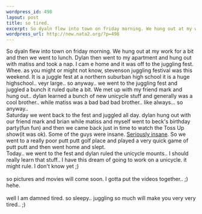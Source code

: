 ```yaml
--- 
wordpress_id: 498
layout: post
title: so tired.
excerpt: So dyaln flew into town on friday morning. We hung out at my work for a bit and then we went to lunch. Dylan then went to my apartment and hung out with matiss and took a nap. I cam e home and it was off to the juggling fest. Whee. as you might or might not know, stevenson juggling festival was this weekend. It is a juggle fest at a northern suburban high school it is a huge highschool.. veyr lar...
wordpress_url: http://new.nata2.org/?p=498
---
```

So dyaln flew into town on friday morning. We hung out at my work for a bit and then we went to lunch. Dylan then went to my apartment and hung out with matiss and took a nap. I cam e home and it was off to the juggling fest. Whee. as you might or might not know, stevenson juggling festival was this weekend. It is a juggle fest at a northern suburban high school it is a huge highschool.. veyr large.. so anyway.. we went to the juggling fest and juggled a bunch it ruled quite a bit. We met up with my friend mark and hung out.. dylan learned a bunch of new unicycle stuff and generally was a cool brother.. while matiss was a bad bad bad brother.. like always... so anyway..<br/>Saturday we went back to the fest and juggled all day. dylan hung out with our friend mark and brian while matiss and myself went to beck's birthday party(fun fun) and then we came back just in time to watch the Toss Up show(it was ok). Some of the guys were insane. <a href="http://www.patrickmcguire.net/">Seriously insane</a>. So we went to a really poor putt putt golf place and played a very quick game of putt putt and then went home and slept. <br/>Today.. we went to the fest and dylan ruled the unicycle mounts.. I should really learn that stuff.. I have this dream of going to work on a unicycle. it might rule. I don't know yet ;)<br/><br/>so pictures and movies will come soon. I gotta put the videos together.. ;) hehe. <br/><br/>well I am damned tired. so sleepy.. juggling so much will make you very very tired.. ;)
